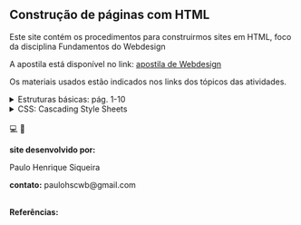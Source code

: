 <head>
<link rel="stylesheet" href="scripts/style.css">
</head>

<h2 id="inicio">Construção de páginas com HTML</h2>

<p>Este site contém os procedimentos para construirmos sites em HTML, foco da disciplina Fundamentos do Webdesign</p>
<p>A apostila está disponível no link: <a href="http://www.exatas.ufpr.br/portal/degraf_paulo/wp-content/uploads/sites/4/2014/09/tags001.pdf" target="_blank">apostila de Webdesign</a></p>
<p>Os materiais usados estão indicados nos links dos tópicos das atividades.</p>

<details>
  <summary id="basico">Estruturas básicas: pág. 1-10</summary>
   <img src="basico/tags001_0001.png" />
   <details class="sub"><summary>&#x1f4c3; Escolha de cores</summary>
	<p>Existem vários sites que mostram as escolhas de cores para usar em HTML. Vamos começar usando as cores com códigos HTML ou hexadecimais. Clique nos passos abaixo para ver como podemos escolher cores em 2 sites.</p>
	  <ul class="slider">
		  <li>
			   <input type="radio" id="slide001" name="slide" checked>
			   <label for="slide001"></label>
			   <img src="basico/01_01_01.png" />
			   <figcaption>Acessando o site <span class="code">http://html-color-codes.info/Codigos-de-Cores-HTML/</span>, você pode clicar em cores pré-definidas pelo site. Note que o código hexadecimal aparece logo abaixo das cores.</figcaption>
		   </li>
		   <li>
			   <input type="radio" id="slide002" name="slide">
			   <label for="slide002"></label>
			   <img src="basico/01_01_02.png" />
			   <figcaption>Logo abaixo, você encontra outra maneira de escolher cores neste mesmo site. Basta escolher o tom da cor e clicar sobre a cor escolhida.</figcaption>
		   </li>
		   <li>
			   <input type="radio" id="slide003" name="slide">
			   <label for="slide003"></label>
			   <img src="basico/01_01_03.png" />
			   <figcaption>Acessando o site <span class="code">https://color.adobe.com/pt/create/color-wheel/</span>, você pode escolher as cores de forma análoga. Note que aparecem os códigos hexadecimais e RGB logo abaixo do disco de cores.</figcaption>
		   </li>
		   <li>
			   <input type="radio" id="slide004" name="slide">
			   <label for="slide004"></label>
			   <img src="basico/01_01_04.png" />
			   <figcaption>Outro site interessante é <span class="code">https://celke.com.br/artigo/tabela-de-cores-html-nome-hexadecimal-rgb</span>, que além dos códigos RGB e hexadecimais mostra os nomes das cores usadas em HTML na primeira coluna da tabela.</figcaption>
		   </li>
		</ul>
		<img src="basico/01_01_00.png" class="fundo" style="visibility:hidden" />
  </details>
  <img src="basico/tags001_0001a.png" />
   <details class="sub"><summary>&#x1f4c3; Texto para testar layouts</summary>
	<p>Muitas vezes, nosso foco é de testar somente o layout de um site. Podemos preenchê-lo com textos e listas usando o site mostrado nesta página. Clique nos passos abaixo para ver como produzir estes conteúdos.</p>
	  <ul class="slider">
		  <li>
			   <input type="radio" id="slide005" name="slide" checked>
			   <label for="slide005"></label>
			   <img src="basico/01_02_01.png" />
			   <figcaption>Acessando o site <span class="code">http://br.lipsum.com/</span>, você pode criar blocos de textos ou listas, usados para testarmos layouts.</figcaption>
		   </li>
		   <li>
			   <input type="radio" id="slide006" name="slide">
			   <label for="slide006"></label>
			   <img src="basico/01_02_02.png" />
			   <figcaption>Escolha a criação de 2 parágrafos para fazermos um teste. Copie e cole este texto produzido no programa <span class="code">Notepad</span> (<span class="code">Bloco de Notas</span>) do Windows.</figcaption>
		   </li>
		</ul>
		<img src="basico/01_02_00.png" class="fundo"/>
  </details>
  <p class="topop"><a href="#basico" class="topo">voltar ao topo</a></p>
  <img src="basico/tags001_0002.png" />
  <details class="sub"><summary>&#x1f4c3; Texto para testar layouts</summary>
	<p>Vamos salvar nosso arquivo em uma pasta chamada <span class="code">webdesign</span>.</p>
	  <ul class="slider">
		  <li>
			   <input type="radio" id="slide007" name="slide" checked>
			   <label for="slide007"></label>
			   <img src="basico/02_01_00.png" />
			   <figcaption>Escolha a opção do Bloco de Notas <span class="code">Salvar como</span>. Salve o arquivo como <span class="code">pagina1.htm</span>. Uma dica importantíssima é de <b>não usar acentuação para nomear as páginas</b>!!!</figcaption>
		   </li>
		   <li>
			   <input type="radio" id="slide008" name="slide">
			   <label for="slide008"></label>
			   <img src="basico/02_01_01.png" />
			   <figcaption>É muito importante lembrar que a extensão do arquivo deve ser <span class="code">.htm</span> ou <span class="code">.html</span>. Abra o arquivo em um navegador de internet. Como não foram feitas as marcações dos parágrafos, vamos colocá-las no arquivo.</figcaption>
		   </li>
		   <li>
			   <input type="radio" id="slide009" name="slide">
			   <label for="slide009"></label>
			   <img src="basico/02_01_02.png" />
			   <figcaption>Antes de cada parágrafo, devemos colocar a tag <span class="code">&lt;p&gt;</span>. Logo após o parágrafo, colocamos a tag de fechamento de parágrafo <span class="code">&lt;/p&gt;</span>. Faça isso nos 2 parágrafos e visualize a página em um navegador.</figcaption>
		   </li>
		</ul>
		<img src="basico/02_01_00.png" class="fundo"/>
  </details>
  <img src="basico/tags001_0002a.png" />
  <p class="topop"><a href="#basico" class="topo">voltar ao topo</a></p>
  <img src="basico/tags001_0003.png" />
  <details class="sub"><summary>&#x1f4c3; Layout básico de uma página</summary>
	<p>O layout básico de uma página HTML tem as seguintes partes: cabeçalho (<span class="code">head</span>) e corpo da página (<span class="code">body</span>). Vamos ver os elementos de cada parte:</p>
	  <ul class="slider">
		  <li>
			   <input type="radio" id="slide010" name="slide" checked>
			   <label for="slide010"></label>
			   <img src="basico/03_01_01.png" />
			   <figcaption>O cabeçalho <span class="code">&lt;head&gt;</span> contém informações autorais, título, codificação de caracteres, palavras-chave, scripts e referências externas. Nem todos os elementos desta tag são visíveis para os visitantes da página.</figcaption>
		   </li>
		   <li>
			   <input type="radio" id="slide011" name="slide">
			   <label for="slide011"></label>
			   <img src="basico/03_01_02.png" />
			   <figcaption>Dentro da tag do corpo da página <span class="code">&lt;body&gt;</span> devemos colocar todos os contéudos visíveis para os visitantes.</figcaption>
		   </li>
		</ul>
		<img src="basico/03_01_00.png" class="fundo"/>
  </details>
  <img src="basico/tags001_0003a.png" />
  <details class="sub"><summary>&#x1f4c3; Fundo da página, alinhamentos</summary>
	<p>Vamos deixar todos os arquivos desta disciplina organizados. Podemos criar uma pasta chamada <span class="code">pagina1</span> para colocar todos os arquivos desta primeira página. É importante deixar os arquivos sempre organizados em pastas para usarmos as referências corretas na hora de montar o site.</p>
	  <ul class="slider">
		  <li>
			   <input type="radio" id="slide012" name="slide" checked>
			   <label for="slide012"></label>
			   <img src="basico/03_02_01.png" />
			   <figcaption>Crie uma pasta dentro da pasta <span class="code">pagina1</span> para colocarmos as imagens. Podemos chamá-la de <span class="code">imagens</span>.</figcaption>
		   </li>
		   <li>
			   <input type="radio" id="slide012a" name="slide">
			   <label for="slide012a"></label>
			   <img src="basico/03_02_02.png" />
			   <figcaption>Podemos escolher uma imagem para colocar no fundo da página (<span class="code">background</span>). Escolha uma com largura maior do que 1000px, para cobrir todo o fundo da página, e salve na pasta que criamos <span class="code">/imagens</span>.</figcaption>
		   </li>
		   <li>
			   <input type="radio" id="slide013" name="slide">
			   <label for="slide013"></label>
			   <img src="basico/03_02_02.png" />
			   <figcaption>Na tag do corpo da página, colocamos o caminho da imagem salva: <span class="code">&lt;body background="imagens/fundo.jpg"&gt;</span>. Salve e veja a página renderizada em um navegador.</figcaption>
		   </li>
		   <li>
			   <input type="radio" id="slide014a" name="slide">
			   <label for="slide014a"></label>
			   <img src="basico/03_02_03.png" />
			   <figcaption>Os alinhamentos dos parágrafos podem ser definidos dentro de cada tag. Por exemplo, se você quiser deixar o primeiro parágrafo justificado, basta usar a tag <span class="code">&lt;p align="justify"&gt;</span>.</figcaption>
		   </li>
		   <li>
			   <input type="radio" id="slide014" name="slide">
			   <label for="slide014"></label>
			   <img src="basico/03_02_04.png" />
			   <figcaption>Para destacar partes do texto, podemos mudar cores e tamanhos. Neste exemplo, dois trechos estão destacados com cores diferentes usando a tag <span class="code">&lt;font&gt;</span>. Dentro desta tag, você muda cor, tamanho e família da fonte (face). Note que ela precisa de fechamento para o fim do destaque: <span class="code">&lt;/font&gt;</span></figcaption>
		   </li>
		   <li>
			   <input type="radio" id="slide015" name="slide">
			   <label for="slide015"></label>
			   <img src="basico/03_02_05.png" />
			   <figcaption>Se você quiser que a página toda tenha uma configuração específica de fonte, basta abrir a tag no começo do corpo da página, e fechá-la antes do fechamento da tag <span class="code">&lt;/body&gt;</span>. No exemplo, foi colocada a fonte <b>Verdana</b> na página toda.</figcaption>
		   </li>
		</ul>
		<img src="basico/03_02_03.png" class="fundo" style="visibility:hidden"/>
  </details>
  <img src="basico/tags001_0003b.png" />
  <details class="sub"><summary>&#x1f4c3; Barra separadora e títulos</summary>
	<p>Podemos separar conteúdos usando uma tag simples de barra horizontal. Além disso, podemos destacar trechos do texto colocando negrito, itálico ou sublinhado. Títulos de seções também podem ser feitos com tags simples mostradas a seguir:</p>
	  <ul class="slider">
		  <li>
			   <input type="radio" id="slide016" name="slide" checked>
			   <label for="slide016"></label>
			   <img src="basico/03_03_01.png" />
			   <figcaption>Usando a tag <span class="code">&lt;hr&gt;</span>, podemos separar conteúdos na página. Essa tag não precisa ser fechada! Você pode configurar a altura, largura e cor. A largura em percentual é muito usada para deixar o site responsivo, ou seja, que abre em qualquer dispositivo.</figcaption>
		   </li>
		   <li>
			   <input type="radio" id="slide017" name="slide">
			   <label for="slide017"></label>
			   <img src="basico/03_03_02.png" />
			   <figcaption>Os títulos de seções podem ser definidos com as tags h1, h2, ..., h6. No exemplo, usamos o título com a tag <span class="code">&lt;h3&gt;</span>. Quanto maior o número, menor o tamanho da fonte desta tag. Experimente mudar essa tag para h1 e h6.</figcaption>
		   </li>
		   <li>
			   <input type="radio" id="slide018" name="slide">
			   <label for="slide018"></label>
			   <img src="basico/03_03_03.png" />
			   <figcaption>A tag de negrito <span class="code">&lt;b&gt;</span> foi usada neste exemplo para um trecho do texto. Não esqueça de fechá-la para que seu site apareça corretamente. Salve a página renderizada em um navegador.</figcaption>
		   </li>
		   <li>
			   <input type="radio" id="slide019" name="slide">
			   <label for="slide019"></label>
			   <img src="basico/03_03_04.png" />
			   <figcaption>Neste exemplo, foi usada uma tag por dentro da outra (aninhada). Um trecho foi destacado em negrito e itálico com as tags <span class="code">&lt;b&gt;&lt;i&gt;</span>. Note que ambas precisam ser fechadas.</figcaption>
		   </li>
		   <li>
			   <input type="radio" id="slide020" name="slide">
			   <label for="slide020"></label>
			   <img src="basico/03_03_05.png" />
			   <figcaption>Se você quiser destacar um trecho do texto deixando-o riscado, basta usar a tag <span class="code">&lt;strike&gt;Sed sit amet pharetra leo.&lt;/strike&gt;</span>. Essa tag é usada em sites para mostrar preços de produtos.</figcaption>
		   </li>
		</ul>
		<img src="basico/03_03_00.png" class="fundo"/>
  </details>
  <p class="topop"><a href="#basico" class="topo">voltar ao topo</a></p>
  <img src="basico/tags001_0004.png" />
  <details class="sub"><summary>&#x1f4c3; Listas</summary>
	<p>Agora vamos criar uma outra página, dentro da pasta da disciplina, crie a pasta <span class="code">webdesign/pagina2/</span>. Nesta página, vamos criar elementos de listas.</p>
	  <ul class="slider">
		  <li>
			   <input type="radio" id="slide021" name="slide" checked>
			   <label for="slide021"></label>
			   <img src="basico/04_01_01.png" />
			   <figcaption>Dependendo do servidor usado para hospedar sua página, devemos modificar a codificação de caracteres charset de <b>UTF-8</b> para <b>ISO-8859-1</b>. Porém, a maioria dos servidores usa o <b>UTF-8</b>.</figcaption>
		   </li>
		   <li>
			   <input type="radio" id="slide022" name="slide">
			   <label for="slide022"></label>
			   <img src="basico/04_01_02.png" />
			   <figcaption>Usando a tag <span class="code">&lt;ul&gt;</span>, podemos criar listas na página. Este exemplo mostra os marcadores circulares da lista.</figcaption>
		   </li>
		   <li>
			   <input type="radio" id="slide023" name="slide">
			   <label for="slide023"></label>
			   <img src="basico/04_01_03.png" />
			   <figcaption>Os itens das listas têm tags <span class="code">&lt;li&gt;</span>. Note que cada tag de item precisa ser fechada, depois que você coloca o conteúdo. Para mudar de cor, coloque a tag de fonte aninhada na tag de item da lista. Mude as cores dos outros itens.</figcaption>
		   </li>
		   <li>
			   <input type="radio" id="slide024" name="slide">
			   <label for="slide024"></label>
			   <img src="basico/04_01_04.png" />
			   <figcaption>As listas ordenadas têm a mesma estrutura da lista norma, com a tag principal <span class="code">&lt;ol&gt;</span>. Estas tags podem ser numéricas ou com letras. Neste exemplo, a lista com letras começa na 4<sup>a</sup> letra, ou seja, a letra <b>D</b>.</figcaption>
		   </li>
		</ul>
		<img src="basico/04_01_00.png" class="fundo"/>
  </details>
  <img src="basico/tags001_0004a.png" />
  <p class="topop"><a href="#basico" class="topo">voltar ao topo</a></p>
  <img src="basico/tags001_0005.png" />
  <details class="sub"><summary>&#x1f4c3; Imagens</summary>
	<p>Agora vamos criar uma outra página, dentro da pasta da disciplina: crie a pasta <span class="code">webdesign/pagina3/</span>. Nesta página, vamos inserir imagens, por isso, crie uma pasta <span class="code">webdesign/pagina3/imagens</span> para colocarmos todas as imagens do site. Escolha 3 imagens e coloque nesta pasta. As extensões podem ser <b>png</b>, <b>jpg</b> ou <b>jpeg</b>. Preste atenção no atributo <span class="code">src</span>, que contém o caminho da imagem.</p>
	  <ul class="slider">
		  <li>
			   <input type="radio" id="slide025" name="slide" checked>
			   <label for="slide025"></label>
			   <img src="basico/05_01_01.png" />
			   <figcaption>A tag de imagem pode ser colocada no meio do texto usando o código <span class="code">&lt;img</span>. Todos os atributos desta tag ficam dentro da <span class="code">&lt;img</span>, não precisando ser fechada. A largura em percentual é importante para deixar o site responsivo.</figcaption>
		   </li>
		   <li>
			   <input type="radio" id="slide026" name="slide">
			   <label for="slide026"></label>
			   <img src="basico/05_01_02.png" />
			   <figcaption>Neste segundo exemplo, a imagem também está misturada com o texto, alinhada no meio do texto. Não recomenda-se o uso das imagens misturadas, pois o layout da página fica prejudicado.</figcaption>
		   </li>
		   <li>
			   <input type="radio" id="slide026a" name="slide">
			   <label for="slide026a"></label>
			   <img src="basico/05_01_02.png" />
			   <figcaption>Os atributos <span class="code">hspace</span> e <span class="code">vspace</span> criam margens horizontais e verticais em torno da imagem. São ótimas para não deixar outros elementos "grudados" nas imagens.</figcaption>
		   </li>
		   <li>
			   <input type="radio" id="slide027" name="slide">
			   <label for="slide027"></label>
			   <img src="basico/05_01_03.png" />
			   <figcaption>De uma forma bem mais organizada, podemos criar a tag-mãe <span class="code">&lt;figure&gt;</span>, que contém a imagem, e logo depois uma tag de legenda <span class="code">&lt;figcaption&gt;</span>. Neste caso, a tag de parágrafo centralizado foi usada para deixar a legenda alinhada com a imagem.</figcaption>
		   </li>
		</ul>
		<img src="basico/05_01_00.png" class="fundo"/>
  </details>
  <img src="basico/tags001_0005a.png" />
  <details class="sub"><summary>&#x1f4c3; Links</summary>
	<p>Usando a mesma <span class="code">pagina3.htm</span>, vamos criar links. Os links podem ser criados em textos ou imagens.</p>
	  <ul class="slider">
		  <li>
			   <input type="radio" id="slide028" name="slide" checked>
			   <label for="slide028"></label>
			   <img src="basico/05_02_01.png" />
			   <figcaption>A tag de link é <span class="code">&lt;a</span>, e precisa de fechamento para você limitar o que o visitante clica para visitar uma outra página. Neste primeiro exemplo, o link está em um texto.</figcaption>
		   </li>
		   <li>
			   <input type="radio" id="slide029" name="slide">
			   <label for="slide029"></label>
			   <img src="basico/05_02_01.png" />
			   <figcaption>O atributo <span class="code">href</span> é obrigatório, e indica o endereço da página que será visitada. O atributo <span class="code">target="_blank"</span> indica que a página será aberta em outra aba.</figcaption>
		   </li>
		   <li>
			   <input type="radio" id="slide030" name="slide">
			   <label for="slide030"></label>
			   <img src="basico/05_02_02.png" />
			   <figcaption>Para inserir um link em uma imagem, basta deixar a tag <span class="code">&lt;a</span> aninhada com a tag <span class="code">&lt;img</span>, como mostra este segundo exemplo. Crie os links, salve a página e teste em um navegador.</figcaption>
		   </li>
		</ul>
		<img src="basico/05_02_00.png" class="fundo"/>
  </details>
  <p class="topop"><a href="#basico" class="topo">voltar ao topo</a></p>
  <img src="basico/tags001_0006.png" />
  <details class="sub"><summary>&#x1f4c3; Áudios</summary>
	<p>Usando a mesma <span class="code">pagina3.htm</span>, vamos inserir tags de áudios. Quando você salvar a página e visualizar em um navegador, a opção com controles fornece um "frame" para o vídeo que fica similar à seguinte imagem:</p>
	<p align="center"><img src="basico/06_01_04.png" width="40%" /></p>
	  <ul class="slider">
		  <li>
			   <input type="radio" id="slide031" name="slide" checked>
			   <label for="slide031"></label>
			   <img src="basico/06_01_00.png" />
			   <figcaption>Na mesma pasta da nossa<span class="code">pagina3</span>, podemos criar uma subpasta chamada <span class="code">audios</span>. Assim, a estrutura de arquivos da nossa página fica organizada.</figcaption>
		   </li>
		   <li>
			   <input type="radio" id="slide032" name="slide">
			   <label for="slide032"></label>
			   <img src="basico/06_01_01.png" />
			   <figcaption>Podemos usar a tag <span class="code">audio</span> em uma única linha, com todas as propriedades definidas dentro desta tag. Esta maneira é comum quando apenas um arquivo é inserido. Os navegadores atuais suportam arquivos com extensão <span class="code">mp3</span>.</figcaption>
		   </li>
		   <li>
			   <input type="radio" id="slide033" name="slide">
			   <label for="slide033"></label>
			   <img src="basico/06_01_02.png" />
			   <figcaption>Em navegadores muito antigos, por precaução, podemos definir os formatos <span class="code">mp3</span> e <span class="code">ogg</span>. Esta tag é do tipo aninhada, com os caminhos (src) dos 2 arquivos definidos.</figcaption>
		   </li>
		   <li>
			   <input type="radio" id="slide034" name="slide">
			   <label for="slide034"></label>
			   <img src="basico/06_01_03.png" />
			   <figcaption>O atributo <span class="code">controls</span> serve para mostrar os controles para o visitante interagir com o audio. O atributo <span class="code">autoplay</span> define a reprodução automática do arquivo.</figcaption>
		   </li>
		   <li>
			   <input type="radio" id="slide034a" name="slide">
			   <label for="slide034a"></label>
			   <img src="basico/06_01_05.png" />
			   <figcaption>Você pode colocar links para áudios em uma página. Acessando o site <span class="code">open.spotify.com</span>, você pode selecionar as músicas e copiar seus links.</figcaption>
		   </li>
		   <li>
			   <input type="radio" id="slide034b" name="slide">
			   <label for="slide034b"></label>
			   <img src="basico/06_01_05a.png" />
			   <figcaption>Você pode criar também os links para álbuns, da mesma maneira mostrada para músicas. Na página HTML usamos a tag de link <span class="code">&lt;a</span> para os álbuns.</figcaption>
		   </li>
		   <li>
			   <input type="radio" id="slide034c" name="slide">
			   <label for="slide034c"></label>
			   <img src="basico/06_01_06.png" />
			   <figcaption>Usando a tag de link <span class="code">&lt;a</span>, você insere os links de músicas em sua página.</figcaption>
		   </li>
		</ul>
		<img src="basico/06_01_00.png" class="fundo" style="visibility:hidden"/>
  </details>
  <img src="basico/tags001_0006a.png" />
  <details class="sub"><summary>&#x1f4c3; Vídeos</summary>
	<p>Vamos criar uma nova pasta chamada <span class="code">webdesign/pagina4</span>. Dentro desta pasta, crie as subpastas de <span class="code">imagens</span> e de <span class="code">videos</span>. Quando você salvar a página e visualizar em um navegador, a opção com controles fornece uma imagem similar à esta:</p>
	<p align="center"><img src="basico/06_02_05.png" width="60%" /></p>
	  <ul class="slider">
		  <li>
			   <input type="radio" id="slide035" name="slide" checked>
			   <label for="slide035"></label>
			   <img src="basico/06_02_01.png" />
			   <figcaption>Escolha um arquivo de imagem (pode ser no google) para colocar como um banner da nossa <span class="code">pagina4.htm</span>. Cuidado com a extensão da imagem (jpg, png, jpeg) para indicar o caminho no código HTML.</figcaption>
		   </li>
		   <li>
			   <input type="radio" id="slide036" name="slide">
			   <label for="slide036"></label>
			   <img src="basico/06_02_02.png" />
			   <figcaption>Podemos usar a tag <span class="code">video</span> em uma única linha, com todas as propriedades definidas dentro desta tag. Esta maneira é comum quando apenas um arquivo é inserido. A maioria dos navegadores atuais suportam arquivos com extensões <span class="code">mp4</span>, <span class="code">webm</span> e <span class="code">ogv</span>.</figcaption>
		   </li>
		   <li>
			   <input type="radio" id="slide037" name="slide">
			   <label for="slide037"></label>
			   <img src="basico/06_02_03.png" />
			   <figcaption>Por precaução, podemos definir os formatos <span class="code">mp4</span>, <span class="code">webm </span>e <span class="code">ogv</span> dentro de uma tag de vídeo. Esta tag é do tipo aninhada, com os caminhos (src) dos 3 arquivos de vídeo.</figcaption>
		   </li>
		   <li>
			   <input type="radio" id="slide038" name="slide">
			   <label for="slide038"></label>
			   <img src="basico/06_02_04.png" />
			   <figcaption>O atributo <span class="code">controls</span> serve para mostrar os controles para o visitante interagir com o vídeo. O atributo <span class="code">autoplay</span> define a reprodução automática do vídeo.</figcaption>
		   </li>
		   <li>
			   <input type="radio" id="slide039" name="slide">
			   <label for="slide039"></label>
			   <img src="basico/06_02_04.png" />
			   <figcaption>Quando inserimos vídeos em uma página, é importante definirmos a altura <span class="code">height</span> e a largura <span class="code">width</span> do vídeo. Estas medidas podem ser indicadas em % ou pixels.</figcaption>
		   </li>
		</ul>
		<img src="basico/06_02_00.png" class="fundo" style="visibility:hidden"/>
  </details>
  <img src="basico/tags001_0006b.png" />
  <details class="sub"><summary>&#x1f4c3; Vídeos do Youtube</summary>
	<p>Para inserir um vídeo do Youtube, usamos a tag <span class="code">iframe</span>. Vamos usar a mesma <span class="code">pagina4.htm</span> para inserir esta tag de vídeo.</p>
	  <ul class="slider">
		  <li>
			   <input type="radio" id="slide040" name="slide" checked>
			   <label for="slide040"></label>
			   <img src="basico/06_03_00.png" />
			   <figcaption>Na página do vídeo escolhido, clique em <span class="code">compartilhar</span>, no link que fica logo abaixo da janela do vídeo.</figcaption>
		   </li>
		   <li>
			   <input type="radio" id="slide041" name="slide">
			   <label for="slide041"></label>
			   <img src="basico/06_03_01.png" />
			   <figcaption>Selecione a opção <span class="code">incorporar</span>.</figcaption>
		   </li>
		   <li>
			   <input type="radio" id="slide042" name="slide">
			   <label for="slide042"></label>
			   <img src="basico/06_03_02.png" />
			   <figcaption>Agora é só copiar a tag <span class="code">iframe</span> criada. Note que aparecem as medidas que já usamos na tag de <span class="code">video</span>.</figcaption>
		   </li>
		   <li>
			   <input type="radio" id="slide043" name="slide">
			   <label for="slide043"></label>
			   <img src="basico/06_03_03.png" />
			   <figcaption>Cole a tag criada na posição da página que você quer mostrar o vídeo. O atributo <span class="code">frameborder</span> tem padrão com valor <b>0</b>. Se você quiser uma borda, basta digitar qualquer valor diferente de <b>0</b> neste atributo.</figcaption>
		   </li>
		</ul>
		<img src="basico/06_03_00.png" class="fundo" style="visibility:hidden"/>
  </details>
  <img src="basico/tags001_0006c.png" />
  <details class="sub"><summary>&#x1f4c3; Detalhes da Atividade</summary>
	<p>Usando todas as tags que vimos até agora, vamos montar uma página htm com os elementos descritos abaixo. Crie uma pasta chamada <span class="code">webdesign/atividade1</span> para inserir os arquivos desta atividade. O arquivo principal HTML será chamado de <span class="code">index.htm</span>.</p>
	  <ul class="slider">
		  <li>
			   <input type="radio" id="slide044" name="slide" checked>
			   <label for="slide044"></label>
			   <img src="basico/06_04_00.png" />
			   <figcaption>Na parte superior da página, que terá um formato tipo blog, coloque uma imagem como <span class="code">banner</span>, textos de informações e curiosidades sobre a banda ou o cantor escolhido.</figcaption>
		   </li>
		   <li>
			   <input type="radio" id="slide045" name="slide">
			   <label for="slide045"></label>
			   <img src="basico/06_04_00.png" />
			   <figcaption>Insira imagens, uma imagem de fundo <span class="code">background</span>. Lembre-se de colocar as medidas de altura e largura da imagem na página. Use as tags de linhas horizontais <span class="code">&lt;hr&gt;</span> para separar conteúdos.</figcaption>
		   </li>
		   <li>
			   <input type="radio" id="slide046" name="slide">
			   <label for="slide046"></label>
			   <img src="basico/06_04_01.png" />
			   <figcaption>Na parte inferior da página, crie links para áudios e vídeos da banda ou do cantor escolhido. Use links do Spotify ou Youtube. Lembre-se de usar as medidas para criar os <span class="code">iframes</span> dos vídeos.</figcaption>
		   </li>
		   <li>
			   <input type="radio" id="slide047" name="slide">
			   <label for="slide047"></label>
			   <img src="basico/06_04_01.png" />
			   <figcaption>No rodapé, você pode colocar informações de copyright com seu nome, usando o código do símbolo &copy;: <span class="code">&amp;copy;</span>.</figcaption>
		   </li>
		</ul>
		<img src="basico/06_04_00.png" class="fundo" style="visibility:hidden"/>
  </details>
  <p class="topop"><a href="#basico" class="topo">voltar ao topo</a></p>
  <img src="basico/tags001_0007.png" />
  <details class="sub"><summary>&#x1f4c3; Tabelas</summary>
	<p>Crie uma pasta chamada <span class="code">webdesign/pagina5</span> para inserir os arquivos da nossa próxima página, com tabelas. O arquivo principal HTML será chamado de <span class="code">index.htm</span>.</p>
	  <ul class="slider">
		  <li>
			   <input type="radio" id="slide048" name="slide" checked>
			   <label for="slide048"></label>
			   <img src="basico/07_01_00.png" />
			   <figcaption>Usamos <span class="code">table</span> como a tag-mãe das células da tabela. Logo, vamos "aninhar" as tags das células da tabela dentro da tag <span class="code">table</span>.</figcaption>
		   </li>
		   <li>
			   <input type="radio" id="slide049" name="slide">
			   <label for="slide049"></label>
			   <img src="basico/07_01_01.png" />
			   <figcaption>Toda vez que vamos criar uma linha de tabela, usamos a tag <span class="code">&lt;tr&gt;</span>. Esta tag, por sua vez, terá as tags das células das colunas <span class="code">&lt;td&gt;</span> ou <span class="code">&lt;th&gt;</span> "aninhadas". Dentro destas tags colocamos conteúdos de textos ou imagens.</figcaption>
		   </li>
		   <li>
			   <input type="radio" id="slide050" name="slide">
			   <label for="slide050"></label>
			   <img src="basico/07_01_02.png" />
			   <figcaption>As tags <span class="code">&lt;th&gt;</span> podem ser usadas na primeira linha de uma tabela, como linha de títulos. Os textos, podemos digitar diretamente sem tags, como mostra o exemplo. Para colocar imagens, colocamos a tag <span class="code">&lt;img</span> dentro da tag <span class="code">&lt;td</span>.</figcaption>
		   </li>
		   <li>
			   <input type="radio" id="slide051" name="slide">
			   <label for="slide051"></label>
			   <img src="basico/07_01_03.png" />
			   <figcaption>Os atributos <span class="code">border</span> e <span class="code">bordercolor</span> definem a espessura e a cor da borda de cada célula, respectivamente. O atributo <span class="code">bgcolor</span> pode ser usado para mudar a cor de fundo de uma célula ou de uma linha. No exemplo, o atributo deixa a primeira linha com fundo verde.</figcaption>
		   </li>
		   <li>
			   <input type="radio" id="slide052" name="slide">
			   <label for="slide052"></label>
			   <img src="basico/07_01_04.png" />
			   <figcaption>Os atributos <span class="code">cellpadding</span> e <span class="code">cellspacing</span> são as margens interna e externa de cada célula, respectivamente.</figcaption>
		   </li>
		   <li>
			   <input type="radio" id="slide053" name="slide">
			   <label for="slide053"></label>
			   <img src="basico/07_01_05.png" />
			   <figcaption>Esta é a função da criação de margens em tabelas. Geralmente usamos o padrão do HTML, com <span class="code">cellspacing="0"</span>.</figcaption>
		   </li>
		</ul>
		<img src="basico/07_01_00.png" class="fundo" style="visibility:hidden"/>
  </details>
  <img src="basico/tags001_0007a.png" />
  <img src="basico/tags001_0007b.png" />
  <p class="topop"><a href="#basico" class="topo">voltar ao topo</a></p>
  <img src="basico/tags001_0008.png" />
  <p class="topop"><a href="#basico" class="topo">voltar ao topo</a></p>
  <img src="basico/tags001_0009.png" />
  <p class="topop"><a href="#basico" class="topo">voltar ao topo</a></p>
  <img src="basico/tags001_0010.png" />
  <p class="topop"><a href="#basico" class="topo">voltar ao topo</a></p>
</details>
<details><summary>CSS: Cascading Style Sheets</summary>
	<p>página 11...</p>
</details>
<br>&#x1f4bb; &#x1f4c2;
<p><b>site desenvolvido por:</b></p> 
<p>Paulo Henrique Siqueira</p>  
<p><b>contato:</b> paulohscwb@gmail.com </p> 

<p><br><b>Referências:</b></p>
